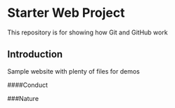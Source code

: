 # Starter Web Project

This repository is for showing how Git and GitHub work

## Introduction

Sample website with plenty of files for demos

####Conduct

###Nature